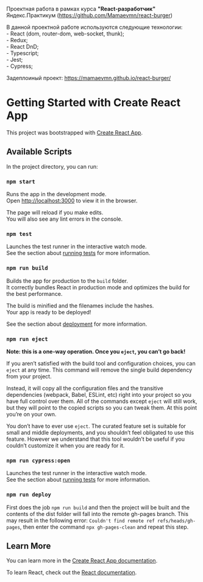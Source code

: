 [logo]: https://github.com/Mamaevmn/react-burger/blob/main/public/favicon/android-chrome-192x192.png

Проектная работа в рамках курса **"React-разработчик"** Яндекс.Практикум (https://github.com/Mamaevmn/react-burger)

В данной проектной работе используются следующие технологии:  
    - React (dom, router-dom, web-socket, thunk);  
    - Redux;  
    - React DnD;  
    - Typescript;  
    - Jest;  
    - Cypress;  

Задеплоиный проект: https://mamaevmn.github.io/react-burger/

# Getting Started with Create React App

This project was bootstrapped with [Create React App](https://github.com/facebook/create-react-app).

## Available Scripts

In the project directory, you can run:

### `npm start`

Runs the app in the development mode.\
Open [http://localhost:3000](http://localhost:3000) to view it in the browser.

The page will reload if you make edits.\
You will also see any lint errors in the console.

### `npm test`

Launches the test runner in the interactive watch mode.\
See the section about [running tests](https://facebook.github.io/create-react-app/docs/running-tests) for more information.

### `npm run build`

Builds the app for production to the `build` folder.\
It correctly bundles React in production mode and optimizes the build for the best performance.

The build is minified and the filenames include the hashes.\
Your app is ready to be deployed!

See the section about [deployment](https://facebook.github.io/create-react-app/docs/deployment) for more information.

### `npm run eject`

**Note: this is a one-way operation. Once you `eject`, you can’t go back!**

If you aren’t satisfied with the build tool and configuration choices, you can `eject` at any time. This command will remove the single build dependency from your project.

Instead, it will copy all the configuration files and the transitive dependencies (webpack, Babel, ESLint, etc) right into your project so you have full control over them. All of the commands except `eject` will still work, but they will point to the copied scripts so you can tweak them. At this point you’re on your own.

You don’t have to ever use `eject`. The curated feature set is suitable for small and middle deployments, and you shouldn’t feel obligated to use this feature. However we understand that this tool wouldn’t be useful if you couldn’t customize it when you are ready for it.

### `npm run cypress:open`

Launches the test runner in the interactive watch mode.\
See the section about [running tests](https://www.cypress.io/) for more information.

### `npm run deploy` 

First does the job `npm run build` and then the project will be built and the contents of the dist folder will fall into the remote gh-pages branch. This may result in the following error: `Couldn't find remote ref refs/heads/gh-pages`, then enter the command `npx gh-pages-clean` and repeat this step. 

## Learn More

You can learn more in the [Create React App documentation](https://facebook.github.io/create-react-app/docs/getting-started).

To learn React, check out the [React documentation](https://reactjs.org/).
